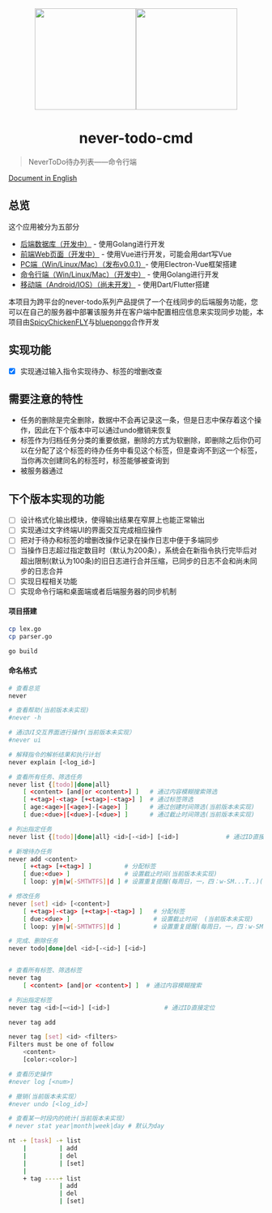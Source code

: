<div align=center><img src="./static/logo.png" width = "200" height = "200" /><img src="./static/icon-cmd.png" width = "200" height = "200" /><h1>never-todo-cmd</h1></div>


> NeverToDo待办列表——命令行端

[ Document in English ](./README_EN.md)

## 总览
这个应用被分为五部分
* [后端数据库（开发中）](https://github.com/SpicyChickenFLY/never-todo-backend) - 使用Golang进行开发
* [前端Web页面（开发中）](https://github.com/bluepongo/never-todo-frontend) - 使用Vue进行开发，可能会用dart写Vue
* [PC端（Win/Linux/Mac）（发布v0.0.1）](https://github.com/bluepongo/never-todo-client)- 使用Electron-Vue框架搭建
* [命令行端（Win/Linux/Mac）（开发中）](https://github.com/SpicyChickenFLY/never-todo-cmd) - 使用Golang进行开发
* [移动端（Android/IOS）（尚未开发）](https://github.com/SpicyChickenFLY/never-todo-mobile) - 使用Dart/Flutter搭建


本项目为跨平台的never-todo系列产品提供了一个在线同步的后端服务功能，您可以在自己的服务器中部署该服务并在客户端中配置相应信息来实现同步功能，本项目由[SpicyChickenFLY](https://github.com/SpicyChickenFLY)与[bluepongo](https://github.com/bluepongo)合作开发

## 实现功能
* [x] 实现通过输入指令实现待办、标签的增删改查

## 需要注意的特性
* 任务的删除是完全删除，数据中不会再记录这一条，但是日志中保存着这个操作，因此在下个版本中可以通过undo撤销来恢复
* 标签作为归档任务分类的重要依据，删除的方式为软删除，即删除之后你仍可以在分配了这个标签的待办任务中看见这个标签，但是查询不到这一个标签，当你再次创建同名的标签时，标签能够被查询到
* 被服务器通过

## 下个版本实现的功能
* [ ] 设计格式化输出模块，使得输出结果在窄屏上也能正常输出
* [ ] 实现通过文字终端UI的界面交互完成相应操作
* [ ] 把对于待办和标签的增删改操作记录在操作日志中便于多端同步 
* [ ] 当操作日志超过指定数目时（默认为200条），系统会在新指令执行完毕后对超出限制(默认为100条)的旧日志进行合并压缩，已同步的日志不会和尚未同步的日志合并
* [ ] 实现日程相关功能
* [ ] 实现命令行端和桌面端或者后端服务器的同步机制

#### 项目搭建
```bash
cp lex.go 
cp parser.go 

go build
```

#### 命名格式
```bash
# 查看总览
never

# 查看帮助(当前版本未实现)
#never -h

# 通过UI交互界面进行操作(当前版本未实现）
#never ui

# 解释指令的解析结果和执行计划
never explain [<log_id>]

# 查看所有任务、筛选任务
never list {[todo]|done|all} 
    [ <content> [and|or <content>] ]   # 通过内容模糊搜索筛选
    [ +<tag>|-<tag> [+<tag>|-<tag>] ]  # 通过标签筛选
    [ age:<age>|[<age>]-[<age>] ]      # 通过创建时间筛选(当前版本未实现)
    [ due:<due>|[<due>]-[<due>] ]      # 通过截止时间筛选(当前版本未实现)

# 列出指定任务
never list {[todo]|done|all} <id>[-<id>] [<id>]             # 通过ID直接定位

# 新增待办任务
never add <content>
    [ +<tag> [+<tag>] ]         # 分配标签
    [ due:<due> ]               # 设置截止时间(当前版本未实现)
    [ loop: y|m|w[-SMTWTFS]|d ] # 设置重复提醒(每周日，一，四：w-SM...T..)(当前版本未实现)

# 修改任务
never [set] <id> [<content>] 
    [ +<tag>|-<tag> [+<tag>|-<tag>] ]   # 分配标签
    [ due:<due> ]                       # 设置截止时间  (当前版本未实现)
    [ loop: y|m|w[-SMTWTFS]|d ]         # 设置重复提醒(每周日，一，四：w-SM...T..)(当前版本未实现)

# 完成、删除任务
never todo|done|del <id>[-<id>] [<id>]


# 查看所有标签、筛选标签
never tag
    [ <content> [and|or <content>] ]  # 通过内容模糊搜索

# 列出指定标签
never tag <id>[~<id>] [<id>]               # 通过ID直接定位

never tag add 

never tag [set] <id> <filters> 
Filters must be one of follow
    <content> 
    [color:<color>]

# 查看历史操作
#never log [<num>]

# 撤销(当前版本未实现）
#never undo [<log_id>]

# 查看某一时段内的统计(当前版本未实现）
# never stat year|month|week|day # 默认为day
```

```bash
nt -+ [task] -+ list
    |         | add
    |         | del
    |         | [set]
    |
    + tag ----+ list
              | add
              | del
              | [set]
```